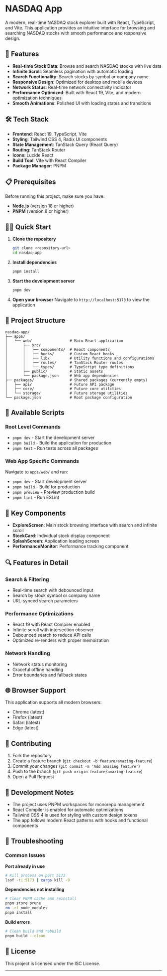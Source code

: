 # NASDAQ App

A modern, real-time NASDAQ stock explorer built with React, TypeScript, and Vite. This application provides an intuitive interface for browsing and searching NASDAQ stocks with smooth performance and responsive design.

## 🚀 Features

- **Real-time Stock Data**: Browse and search NASDAQ stocks with live data
- **Infinite Scroll**: Seamless pagination with automatic loading
- **Search Functionality**: Search stocks by symbol or company name
- **Responsive Design**: Optimized for desktop and mobile devices
- **Network Status**: Real-time network connectivity indicator
- **Performance Optimized**: Built with React 19, Vite, and modern optimization techniques
- **Smooth Animations**: Polished UI with loading states and transitions

## 🛠️ Tech Stack

- **Frontend**: React 19, TypeScript, Vite
- **Styling**: Tailwind CSS 4, Radix UI components
- **State Management**: TanStack Query (React Query)
- **Routing**: TanStack Router
- **Icons**: Lucide React
- **Build Tool**: Vite with React Compiler
- **Package Manager**: PNPM

## 📋 Prerequisites

Before running this project, make sure you have:

- **Node.js** (version 18 or higher)
- **PNPM** (version 8 or higher)

## 🏃‍♂️ Quick Start

1. **Clone the repository**
   ```bash
   git clone <repository-url>
   cd nasdaq-app
   ```

2. **Install dependencies**
   ```bash
   pnpm install
   ```

3. **Start the development server**
   ```bash
   pnpm dev
   ```

4. **Open your browser**
   Navigate to `http://localhost:5173` to view the application

## 📁 Project Structure

```
nasdaq-app/
├── apps/
│   └── web/                 # Main React application
│       ├── src/
│       │   ├── components/  # React components
│       │   ├── hooks/       # Custom React hooks
│       │   ├── lib/         # Utility functions and configurations
│       │   ├── routes/      # TanStack Router routes
│       │   └── types/       # TypeScript type definitions
│       ├── public/          # Static assets
│       └── package.json     # Web app dependencies
├── packages/                # Shared packages (currently empty)
│   ├── api/                 # Future API package
│   ├── core/                # Future core utilities
│   └── storage/             # Future storage utilities
└── package.json             # Root package configuration
```

## 🔧 Available Scripts

### Root Level Commands

- `pnpm dev` - Start the development server
- `pnpm build` - Build the application for production
- `pnpm test` - Run tests across all packages

### Web App Specific Commands

Navigate to `apps/web/` and run:

- `pnpm dev` - Start development server
- `pnpm build` - Build for production
- `pnpm preview` - Preview production build
- `pnpm lint` - Run ESLint

## 🎨 Key Components

- **ExploreScreen**: Main stock browsing interface with search and infinite scroll
- **StockCard**: Individual stock display component
- **SplashScreen**: Application loading screen
- **PerformanceMonitor**: Performance tracking component

## 🔍 Features in Detail

### Search & Filtering
- Real-time search with debounced input
- Search by stock symbol or company name
- URL-synced search parameters

### Performance Optimizations
- React 19 with React Compiler enabled
- Infinite scroll with intersection observer
- Debounced search to reduce API calls
- Optimized re-renders with proper memoization

### Network Handling
- Network status monitoring
- Graceful offline handling
- Error boundaries and fallback states

## 🌐 Browser Support

This application supports all modern browsers:
- Chrome (latest)
- Firefox (latest)
- Safari (latest)
- Edge (latest)

## 🤝 Contributing

1. Fork the repository
2. Create a feature branch (`git checkout -b feature/amazing-feature`)
3. Commit your changes (`git commit -m 'Add amazing feature'`)
4. Push to the branch (`git push origin feature/amazing-feature`)
5. Open a Pull Request

## 📝 Development Notes

- The project uses PNPM workspaces for monorepo management
- React Compiler is enabled for automatic optimizations
- Tailwind CSS 4 is used for styling with custom design tokens
- The app follows modern React patterns with hooks and functional components

## 🐛 Troubleshooting

### Common Issues

**Port already in use**
```bash
# Kill process on port 5173
lsof -ti:5173 | xargs kill -9
```

**Dependencies not installing**
```bash
# Clear PNPM cache and reinstall
pnpm store prune
rm -rf node_modules
pnpm install
```

**Build errors**
```bash
# Clean build and rebuild
pnpm build --clean
```

## 📄 License

This project is licensed under the ISC License.

---
